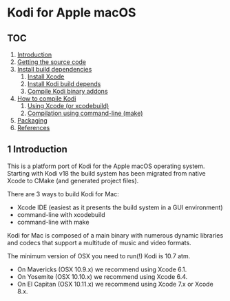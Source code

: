 # Kodi for Apple macOS

## TOC

1. [Introduction](#1-introduction)
2. [Getting the source code](#2-getting-the-source-code)
3. [Install build dependencies](#3-install-build-dependencies)
   1. [Install Xcode](#31-install-xcode)
   2. [Install Kodi build depends](#32-install-kodi-build-depends)
   3. [Compile Kodi binary addons](#33-compile-kodi-binary-addons)
4. [How to compile Kodi](#4-how-to-compile-kodi)
   1. [Using Xcode (or xcodebuild)](#41-using-xcode-or-xcodebuild)
   2. [Compilation using command-line (make)](#42-compilation-using-command-line-make)
5. [Packaging](#5-packaging)
6. [References](#6-references)

## 1 Introduction

This is a platform port of Kodi for the Apple macOS operating system.
Starting with Kodi v18 the build system has been migrated from native Xcode to
CMake (and generated project files).

There are 3 ways to build Kodi for Mac:

- Xcode IDE (easiest as it presents the build system in a GUI environment)
- command-line with xcodebuild
- command-line with make

Kodi for Mac is composed of a main binary with numerous dynamic libraries and
codecs that support a multitude of music and video formats.

The minimum version of OSX you need to run(!) Kodi is 10.7 atm.

- On Mavericks (OSX 10.9.x) we recommend using Xcode 6.1.
- On Yosemite (OSX 10.10.x) we recommend using Xcode 6.4.
- On El Capitan (OSX 10.11.x) we recommend using Xcode 7.x or Xcode 8.x.
- On Sierra (macOS 10.12.x) we recommend using Xcode 8.x.

**ATTENTION**: You need to download and install XQuartz from <https://xquartz.macosforge.org/landing/>
since its not part of macOS anymore since 10.8.

## 2 Getting the source code

    cd $HOME
    git clone git://github.com/xbmc/xbmc.git Kodi

## 3 Install build dependencies

### 3.1 Install Xcode

Install the Xcode version recommended for your macOS version. You can download
it either from the macOS AppStore (Xcode) or from the Apple Developer Homepage.

As far as we know the compilation for macOS should work with the following
constellations of Xcode and macOS versions (to be updated once we know more):

1 XCode 6.0.1 against OSX SDK 10.9 (M)
2 XCode 6.1.0 against OSX SDK 10.10 (Y)
3 XCode 6.2.0 against OSX SDK 10.10 (Y)
4 XCode 6.3.0 against OSX SDK 10.10 (Y)
5 Xcode 6.4.0 against OSX SDK 10.10 (Y)
6 Xcode 7.x against OSX SDK 10.11 (EC)
7 Xcode 8.0 against OSX SDK 10.12 (EC)
8 Xcode 8.0 against OSX SDK 10.12 (S)

### 3.2 Install Kodi build depends

Kodi requires a set of build dependencies to be built and installed before you
will be able to build the Kodi main binary. These often just called *depends*
are installed using the commands described below (with the latest macOS SDK
found on your system).

In order to speedup compilation it is recommended to use `make -j$(getconf
_NPROCESSORS_ONLN)` instead of `make` to compile on all available processor
cores. The build machine can also be configured to do this automatically by
adding `export MAKEFLAGS="-j(getconf _NPROCESSORS_ONLN)"` to your shell config
(e.g. `~/.bashrc`).

#### 3.2.a Compiling as 64 bit libraries (recommended for most users)

    cd $HOME/Kodi
    cd tools/depends
    ./bootstrap
    ./configure --host=x86_64-apple-darwin
    make

#### 3.2.b Compiling as 32 bit libraries

    cd $HOME/Kodi
    cd tools/depends
    ./bootstrap
    ./configure --host=i386-apple-darwin
    make

#### 3.3.c Advanced topics

The dependencies are built into `tools/depends` and installed into
`/Users/Shared/xbmc-depends`.

**ADVANCED developers only**: If you want to specify an macOS SDK version (if
multiple versions are installed) - then append it to the configure line
above. The example below would use the macOS SDK 10.9:

    ./configure --host=arm-apple-darwin --with-sdk=10.9

### 3.3 Compile Kodi binary addons

Kodi maintains a set of binary addons (PVR clients, Visualizations, Audio DSP
plugins and more). They can be built as shown below:

    cd $HOME/Kodi
    cd tools/depends
    make -C target/binary-addons

**NOTE**: If you only want to build specific addons you can specify like this:

    cd $HOME/Kodi
    cd tools/depends
    make -C target/binary-addons ADDONS="pvr.hts pvr.dvblink"

## 4 How to compile Kodi

### 4.1 Using Xcode (or xcodebuild)

#### 4.1.1 Generate CMake project files

Before you can use Xcode to build Kodi, the Xcode project has to be generated
with CMake. Note that CMake is compiled as parts of the depends doesn't have
to be installed separately. Also a Toolchain-file has been generated with is
used to configure CMake.

    mkdir $HOME/Kodi/build
    cd $HOME/Kodi/build
    /Users/Shared/xbmc-depends/buildtools-native/bin/cmake -G Xcode -DCMAKE_TOOLCHAIN_FILE=/Users/Shared/xbmc-depends/macosx10.12_x86_64-target/share/Toolchain.cmake ..

The toolchain file location differs depending on your macOS and SDK version and
you have to replace `macosx10.12_x86_64` in the filename above with the correct
file on your system. Check the directory content to get the filename.

#### 4.1.2 Compilation using Xcode

Start Xcode and open the Kodi project (kodi.xcodeproj) located in
`$HOME/Kodi/build`.

If you have selected a specific OSX SDK Version in step 3.2 then you might need
to adapt the active target to use the same OSX SDK version. Else build will fail.

The build process will take a long time when building the first time.
You can see the progress in "Build Results". There are a large number of static
and dynamic libraries that will need to be built. Once these are built,
subsequent builds will be faster.

After the build, you can ether run Kodi for Mac from Xcode or run it from
the command-line. If you run it from the command-line:

    $HOME/Kodi/build/Debug/kodi.bin

Or the release version:

    $HOME/Kodi/build/Release/kodi.bin

Alternatively, you can also build via Xcode from the command-line with
xcodebuild, triggered by CMake:

    cd $HOME/Kodi/build
    cmake --build . --config "Debug" -- -verbose -jobs $(getconf _NPROCESSORS_ONLN)

You can specify `Release` instead of `Debug` as a configuration.

### 4.2 Compilation using command-line (make)

CMake is also able to generate a Makefile based project that can be used to
compile with make:

    mkdir $HOME/Kodi/build
    cd $HOME/Kodi/build
    /Users/Shared/xbmc-depends/buildtools-native/bin/cmake -DCMAKE_TOOLCHAIN_FILE=/Users/Shared/xbmc-depends/macosx10.12_x86_64-target/share/Toolchain.cmake ..
    make

The `-G` parameter defines the type of the generated project. Here it either
has to be omitted, or specifically set to `-G "Unix Makefiles"`.

## 5 Packaging

CMake generate a target called `dmg` which will package Kodi.app for
distribution.

After Kodi has been build, the target ca be triggered with by selecting it in
Xcode, or if using makefiles by issuing:

    make dmg

## 6 References

- [cmake/README.md](https://github.com/xbmc/xbmc/tree/master/cmake/README.md)
- [tools/depends/README](https://github.com/xbmc/xbmc/tree/master/tools/depends/README)
- [MAC OS X section in forum.kodi.tv](http://forum.kodi.tv/forumdisplay.php?fid=56)
